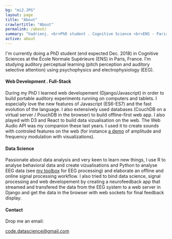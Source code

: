 ```yaml
---
bg: "mi2.JPG"
layout: page
title: "About"
crawlertitle: "About"
permalink: /about/
summary: "hadrienj. <br>PhD student . Cognitive Science <br>ENS - Paris, France"
active: about
---
```


I'm currently doing a PhD student (end expected Dec. 2018) in Cognitive Sciences at the &Eacute;cole Normale Supérieure (ENS) in Paris, France. I'm studying auditory perceptual learning (pitch perception and auditory selective attention) using psychophysics and electrophysiology (EEG).

#### Web Development . Full-Stack

During my PhD I learned web developement (<span class='salient'>Django</span>/<span class='salient'>Javascript</span>) in order to build portable auditory experiments running on computers and tablets. I especially love the new features of Javascript (<span class='salient'>ES6-ES7</span>) and the fast evolution of the language. I also extensively used databases (<span class='salient'>CouchDB</span> on a virtual server / <span class='salient'>PouchDB</span> in the browser) to build offline-first web app. I also played with <span class='salient'>D3</span> and <span class='salient'>React</span> to build data vizualisation on the web. The <span class='salient'>Web Audio API</span> was my companion these last years. I used it to create sounds with controled features on the web (for instance [a demo](https://fm-am.auditory.fr/) of amplitude and frequency modulation with visualizations).

#### Data Science

Passionate about data analysis and very keen to learn new things, I use <span class='salient'>R</span> to analyse behavioral data and create vizualisations and <span class='salient'>Python</span> to analyse EEG data (see [my toolbox](https://github.com/hadrienj/EEG) for EEG processing) and elaborate an offline and online signal processing workflow. I also tried to bind data science, signal processing and web developement by creating a neurofeedback app that streamed and transfered the data from the EEG system to a web server in <span class='salient'>Django</span> and get the data in the browser with <span class='salient'>web sockets</span> for final feedback display.

#### Contact

Drop me an email: 

code.datascience@gmail.com